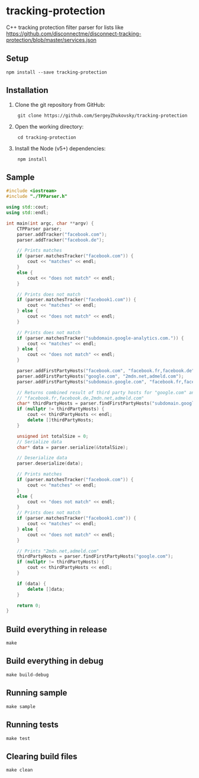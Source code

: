 # tracking-protection

C++ tracking protection filter parser for lists like
https://github.com/disconnectme/disconnect-tracking-protection/blob/master/services.json

## Setup

```
npm install --save tracking-protection
```

## Installation

1. Clone the git repository from GitHub:

        git clone https://github.com/SergeyZhukovsky/tracking-protection

2. Open the working directory:

        cd tracking-protection

3. Install the Node (v5+) dependencies:

        npm install

## Sample

```c++
#include <iostream>
#include "./TPParser.h"

using std::cout;
using std::endl;

int main(int argc, char **argv) {
    CTPParser parser;
    parser.addTracker("facebook.com");
    parser.addTracker("facebook.de");

    // Prints matches
    if (parser.matchesTracker("facebook.com")) {
        cout << "matches" << endl;
    }
    else {
        cout << "does not match" << endl;
    }

    // Prints does not match
    if (parser.matchesTracker("facebook1.com")) {
        cout << "matches" << endl;
    } else {
        cout << "does not match" << endl;
    }

    // Prints does not match
    if (parser.matchesTracker("subdomain.google-analytics.com.")) {
        cout << "matches" << endl;
    } else {
        cout << "does not match" << endl;
    }

    parser.addFirstPartyHosts("facebook.com", "facebook.fr,facebook.de");
    parser.addFirstPartyHosts("google.com", "2mdn.net,admeld.com");
    parser.addFirstPartyHosts("subdomain.google.com", "facebook.fr,facebook.de");

    // Returns combined result of third party hosts for "google.com" and for "subdomain.google.com"
    // "facebook.fr,facebook.de,2mdn.net,admeld.com"
    char* thirdPartyHosts = parser.findFirstPartyHosts("subdomain.google.com");
    if (nullptr != thirdPartyHosts) {
        cout << thirdPartyHosts << endl;
        delete []thirdPartyHosts;
    }

    unsigned int totalSize = 0;
    // Serialize data
    char* data = parser.serialize(&totalSize);

    // Deserialize data
    parser.deserialize(data);

    // Prints matches
    if (parser.matchesTracker("facebook.com")) {
        cout << "matches" << endl;
    }
    else {
        cout << "does not match" << endl;
    }
    // Prints does not match
    if (parser.matchesTracker("facebook1.com")) {
        cout << "matches" << endl;
    } else {
        cout << "does not match" << endl;
    }

    // Prints "2mdn.net,admeld.com"
    thirdPartyHosts = parser.findFirstPartyHosts("google.com");
    if (nullptr != thirdPartyHosts) {
        cout << thirdPartyHosts << endl;
    }

    if (data) {
        delete []data;
    }

    return 0;
}
```

## Build everything in release

```
make
```

## Build everything in debug

```
make build-debug
```

## Running sample

```
make sample
```

## Running tests

```
make test
```

## Clearing build files
```
make clean
```
